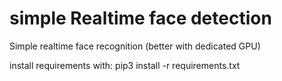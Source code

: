 # simple Realtime face detection
 Simple realtime face recognition (better with dedicated GPU)

install requirements with: pip3 install -r requirements.txt
